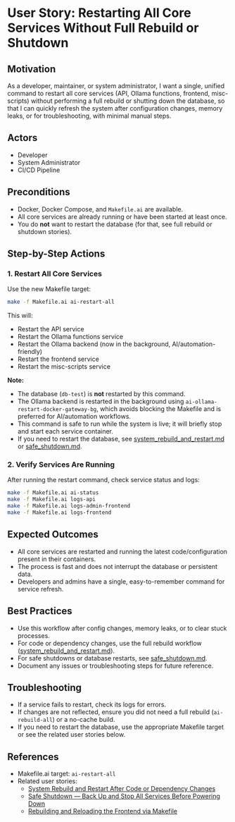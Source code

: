 # User Story: Restarting All Core Services Without Full Rebuild or Shutdown

## Motivation
As a developer, maintainer, or system administrator, I want a single, unified command to restart all core services (API, Ollama functions, frontend, misc-scripts) without performing a full rebuild or shutting down the database, so that I can quickly refresh the system after configuration changes, memory leaks, or for troubleshooting, with minimal manual steps.

## Actors
- Developer
- System Administrator
- CI/CD Pipeline

## Preconditions
- Docker, Docker Compose, and `Makefile.ai` are available.
- All core services are already running or have been started at least once.
- You do **not** want to restart the database (for that, see full rebuild or shutdown stories).

## Step-by-Step Actions

### 1. Restart All Core Services
Use the new Makefile target:
```bash
make -f Makefile.ai ai-restart-all
```
This will:
- Restart the API service
- Restart the Ollama functions service
- Restart the Ollama backend (now in the background, AI/automation-friendly)
- Restart the frontend service
- Restart the misc-scripts service

**Note:**
- The database (`db-test`) is **not** restarted by this command.
- The Ollama backend is restarted in the background using `ai-ollama-restart-docker-gateway-bg`, which avoids blocking the Makefile and is preferred for AI/automation workflows.
- This command is safe to run while the system is live; it will briefly stop and start each service container.
- If you need to restart the database, see [system_rebuild_and_restart.md](system_rebuild_and_restart.md) or [safe_shutdown.md](safe_shutdown.md).

### 2. Verify Services Are Running
After running the restart command, check service status and logs:
```bash
make -f Makefile.ai ai-status
make -f Makefile.ai logs-api
make -f Makefile.ai logs-admin-frontend
make -f Makefile.ai logs-frontend
```

## Expected Outcomes
- All core services are restarted and running the latest code/configuration present in their containers.
- The process is fast and does not interrupt the database or persistent data.
- Developers and admins have a single, easy-to-remember command for service refresh.

## Best Practices
- Use this workflow after config changes, memory leaks, or to clear stuck processes.
- For code or dependency changes, use the full rebuild workflow ([system_rebuild_and_restart.md](system_rebuild_and_restart.md)).
- For safe shutdowns or database restarts, see [safe_shutdown.md](safe_shutdown.md).
- Document any issues or troubleshooting steps for future reference.

## Troubleshooting
- If a service fails to restart, check its logs for errors.
- If changes are not reflected, ensure you did not need a full rebuild (`ai-rebuild-all`) or a no-cache build.
- If you need to restart the database, use the appropriate Makefile target or see the related user stories below.

## References
- Makefile.ai target: `ai-restart-all`
- Related user stories:
  - [System Rebuild and Restart After Code or Dependency Changes](system_rebuild_and_restart.md)
  - [Safe Shutdown — Back Up and Stop All Services Before Powering Down](safe_shutdown.md)
  - [Rebuilding and Reloading the Frontend via Makefile](frontend_rebuild_and_reload.md) 